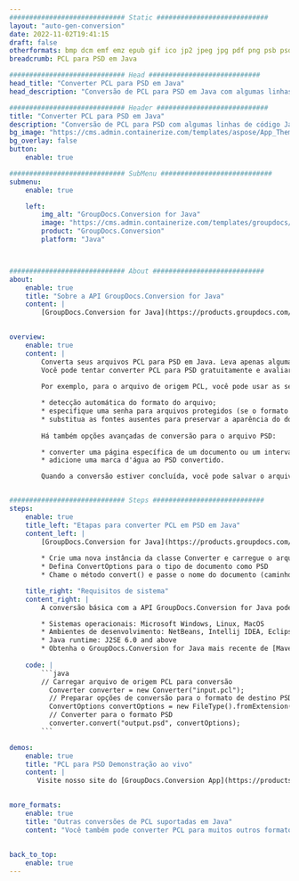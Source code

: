 ```yaml
---
############################# Static ############################
layout: "auto-gen-conversion"
date: 2022-11-02T19:41:15
draft: false
otherformats: bmp dcm emf emz epub gif ico jp2 jpeg jpg pdf png psb psd svg svgz tex tga tif tiff webp wmf wmz xps
breadcrumb: PCL para PSD em Java

############################# Head ############################
head_title: "Converter PCL para PSD em Java"
head_description: "Conversão de PCL para PSD em Java com algumas linhas de código. Converta mais de 160 formatos de arquivo usando a API de conversão de documentos do GroupDocs para Java"

############################# Header ############################
title: "Converter PCL para PSD em Java"
description: "Conversão de PCL para PSD com algumas linhas de código Java"
bg_image: "https://cms.admin.containerize.com/templates/aspose/App_Themes/V3/images/bg/header1.png"
bg_overlay: false
button:
    enable: true

############################# SubMenu ############################
submenu:
    enable: true

    left:
        img_alt: "GroupDocs.Conversion for Java"
        image: "https://cms.admin.containerize.com/templates/groupdocs/images/product-logos/90x90-noborder/groupdocs-conversion-java.png"
        product: "GroupDocs.Conversion"
        platform: "Java"



############################# About ############################
about:
    enable: true
    title: "Sobre a API GroupDocs.Conversion for Java"
    content: |
        [GroupDocs.Conversion for Java](https://products.groupdocs.com/conversion/java/) é uma API avançada de conversão de formato de arquivo para conversão entre formatos populares de imagem e documento, como Microsoft Office, OpenDocument, PDF, HTML, e-mail, CAD. e muito mais com apenas algumas linhas de código. A API nativa detecta automaticamente os formatos dos documentos originais e oferece muitas opções para personalizar os documentos convertidos. Juntamente com a função de extrair informações de um documento, ele também suporta o armazenamento em cache dos resultados da conversão para o disco local por padrão. No entanto, qualquer tipo de armazenamento em cache pode ser suportado pela implementação das interfaces apropriadas - Amazon S3, Dropbox, Google Drive, Windows Azure, Reddis ou quaisquer outras.
    

overview:
    enable: true
    content: |
        Converta seus arquivos PCL para PSD em Java. Leva apenas algumas linhas de código Java em qualquer plataforma de sua escolha, como Windows, Linux, macOS.
        Você pode tentar converter PCL para PSD gratuitamente e avaliar a qualidade dos resultados da conversão. Junto com scripts de conversão de arquivo simples, você pode tentar opções mais sofisticadas para carregar o arquivo de origem PCL e armazenar a saída PSD. 
        
        Por exemplo, para o arquivo de origem PCL, você pode usar as seguintes opções de carregamento:

        * detecção automática do formato do arquivo;
        * especifique uma senha para arquivos protegidos (se o formato de arquivo for compatível);
        * substitua as fontes ausentes para preservar a aparência do documento.
        
        Há também opções avançadas de conversão para o arquivo PSD:

        * converter uma página específica de um documento ou um intervalo de páginas;
        * adicione uma marca d'água ao PSD convertido.

        Quando a conversão estiver concluída, você pode salvar o arquivo PSD no caminho do arquivo local ou em qualquer armazenamento de terceiros, como FTP, Amazon S3, Google Drive, Dropbox etc. Observe - para converter PCL para PSD, você não precisa instalar nenhum software adicional, como MS Office, Open Office, Adobe Acrobat Reader etc.


############################# Steps ############################
steps:
    enable: true
    title_left: "Etapas para converter PCL em PSD em Java"
    content_left: |
        [GroupDocs.Conversion for Java](https://products.groupdocs.com/conversion/java/) permite que os desenvolvedores convertam facilmente o arquivo PCL para PSD com algumas linhas de código.
        
        * Crie uma nova instância da classe Converter e carregue o arquivo PCL com o caminho completo
        * Defina ConvertOptions para o tipo de documento como PSD
        * Chame o método convert() e passe o nome do documento (caminho completo) e formato (PSD) como parâmetro

    title_right: "Requisitos de sistema"
    content_right: |
        A conversão básica com a API GroupDocs.Conversion for Java pode ser feita com apenas algumas linhas de código. Nossas APIs são suportadas em todas as principais plataformas e sistemas operacionais. Antes de executar o código abaixo, certifique-se de ter os seguintes pré-requisitos instalados em seu sistema.

        * Sistemas operacionais: Microsoft Windows, Linux, MacOS
        * Ambientes de desenvolvimento: NetBeans, Intellij IDEA, Eclipse, etc.
        * Java runtime: J2SE 6.0 and above
        * Obtenha o GroupDocs.Conversion for Java mais recente de [Maven](https://repository.groupdocs.com/webapp/#/artifacts/browse/tree/General/repo/com/groupdocs/groupdocs-conversion)
         
    code: |
        ```java    
        // Carregar arquivo de origem PCL para conversão
          Converter converter = new Converter("input.pcl");
          // Preparar opções de conversão para o formato de destino PSD
          ConvertOptions convertOptions = new FileType().fromExtension("psd").getConvertOptions();
          // Converter para o formato PSD
          converter.convert("output.psd", convertOptions);
        ```

demos:
    enable: true
    title: "PCL para PSD Demonstração ao vivo"
    content: |
       Visite nosso site do [GroupDocs.Conversion App](https://products.groupdocs.app/conversion/family) e experimente a conversão de PCL para PSD agora. A demonstração gratuita tem os seguintes benefícios
          

more_formats:
    enable: true
    title: "Outras conversões de PCL suportadas em Java"
    content: "Você também pode converter PCL para muitos outros formatos de arquivo. Por favor, veja a lista abaixo."
       
       
back_to_top:
    enable: true
---
```

